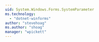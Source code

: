 ```yaml
---
uid: System.Windows.Forms.SystemParameter
ms.technology: 
  - "dotnet-winforms"
author: "stevehoag"
ms.author: "shoag"
manager: "wpickett"
---
```

